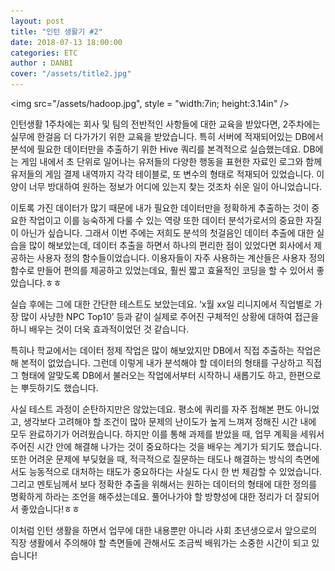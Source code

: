 ```yaml
---
layout: post
title: "인턴 생활기 #2"
date: 2018-07-13 18:00:00
categories: ETC
author : DANBI
cover: "/assets/title2.jpg" 
---
```


<img src="/assets/hadoop.jpg", style = "width:7in; height:3.14in" />   

인턴생활 1주차에는 회사 및 팀의 전반적인 사항들에 대한 교육을 받았다면, 2주차에는 실무에 한걸음 더 다가가기 위한 교육을 받았습니다. 특히 서버에 적재되어있는 DB에서 분석에 필요한 데이터만을 추출하기 위한 Hive 쿼리를 본격적으로 실습했는데요. DB에는 게임 내에서 초 단위로 일어나는 유저들의 다양한 행동을 표현한 자료인 로그와 함께 유저들의 게임 결제 내역까지 각각 테이블로, 또 변수의 형태로 적재되어 있었습니다. 이 양이 너무 방대하여 원하는 정보가 어디에 있는지 찾는 것조차 쉬운 일이 아니었습니다.  

이토록 가진 데이터가 많기 때문에 내가 필요한 데이터만을 정확하게 추출하는 것이 중요한 작업이고 이를 능숙하게 다룰 수 있는 역량 또한 데이터 분석가로서의 중요한 자질이 아닌가 싶습니다. 그래서 이번 주에는 저희도 분석의 첫걸음인 데이터 추출에 대한 실습을 많이 해보았는데, 데이터 추출을 하면서 하나의 편리한 점이 있었다면 회사에서 제공하는 사용자 정의 함수들이었습니다. 이용자들이 자주 사용하는 계산들은 사용자 정의 함수로 만들어 편의를 제공하고 있었는데요, 훨씬 짧고 효율적인 코딩을 할 수 있어서 좋았습니다.ㅎㅎ

실습 후에는 그에 대한 간단한 테스트도 보았는데요. ‘x월 xx일 리니지에서 직업별로 가장 많이 사냥한 NPC Top10’ 등과 같이 실제로 주어진 구체적인 상황에 대하여 접근을 하니 배우는 것이 더욱 효과적이었던 것 같습니다.

 특히나 학교에서는 데이터 정제 작업은 많이 해보았지만 DB에서 직접 추출하는 작업은 해 본적이 없었습니다. 그런데 이렇게 내가 분석해야 할 데이터의 형태를 구상하고 직접 그 형태에 알맞도록 DB에서 불러오는 작업에서부터 시작하니 새롭기도 하고, 한편으로는 뿌듯하기도 했습니다.

사실 테스트 과정이 순탄하지만은 않았는데요. 평소에 쿼리를 자주 접해본 편도 아니었고, 생각보다 고려해야 할 조건이 많아 문제의 난이도가 높게 느껴져 정해진 시간 내에 모두 완료하기가 어려웠습니다. 하지만 이를 통해 과제를 받았을 때, 업무 계획을 세워서 주어진 시간 안에 해결해 나가는 것이 중요하다는 것을 배우는 계기가 되기도 했습니다. 또한 어려운 문제에 부딪혔을 때, 적극적으로 질문하는 태도나 해결하는 방식의 측면에서도 능동적으로 대처하는 태도가 중요하다는 사실도 다시 한 번 체감할 수 있었습니다. 그리고 멘토님께서 보다 정확한 추출을 위해서는 원하는 데이터의 형태에 대한 정의를 명확하게 하라는 조언을 해주셨는데요. 풀어나가야 할 방향성에 대한 정리가 더 잘되어서 좋았습니다!ㅎㅎ

이처럼 인턴 생활을 하면서 업무에 대한 내용뿐만 아니라 사회 초년생으로서 앞으로의 직장 생활에서 주의해야 할 측면들에 관해서도 조금씩 배워가는 소중한 시간이 되고 있습니다!

